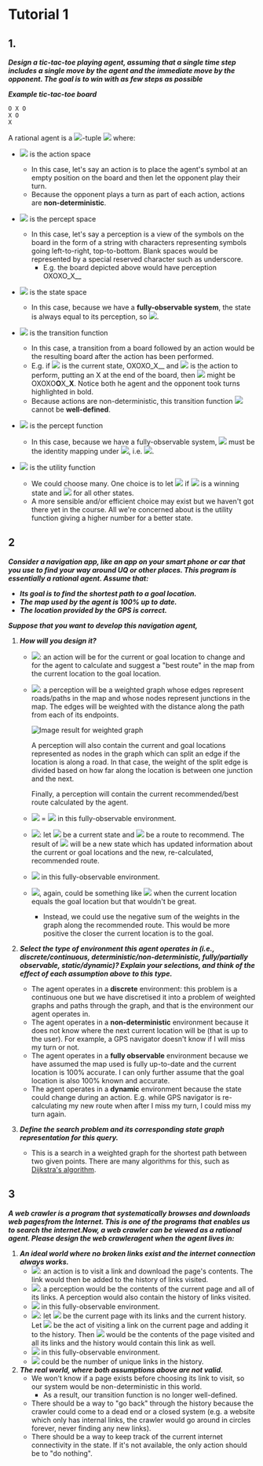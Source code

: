 # Tutorial 1

## 1.

***Design a tic-tac-toe playing agent, assuming that a single time step includes a single move by the agent and the immediate move by the opponent.  The goal is to win with as few steps as possible***

***Example tic-tac-toe board*** 

```
O X O
X O 
X    
```

A rational agent is a <img src="https://latex.codecogs.com/gif.latex\?%246%24" />-tuple <img src="https://latex.codecogs.com/gif.latex\?%24%28A%2C%20P%2C%20S%2C%20T%2C%20Z%2C%20U%29%24" /> where:

* <img src="https://latex.codecogs.com/gif.latex\?%24A%24" /> is the action space

  * In this case, let's say an action is to place the agent's symbol at an empty position on the board and then let the opponent play their turn.
  * Because the opponent plays a turn as part of each action, actions are **non-deterministic**.

* <img src="https://latex.codecogs.com/gif.latex\?%24P%24" /> is the percept space

  * In this case, let's say a perception is a view of the symbols on the board in the form of a string with characters representing symbols going left-to-right, top-to-bottom. Blank spaces would be represented by a special reserved character such as underscore.
    * E.g. the board depicted above would have perception OXOXO_X__

* <img src="https://latex.codecogs.com/gif.latex\?%24S%24" /> is the state space

  * In this case, because we have a **fully-observable system**, the state is always equal to its perception, so <img src="https://latex.codecogs.com/gif.latex\?%24S%20%3D%20P%24" />.

* <img src="https://latex.codecogs.com/gif.latex\?%24T%3AS%20%5Ctimes%20A%20%5Cto%20S%24" /> is the transition function

  * In this case, a transition from a board followed by an action would be the resulting board after the action has been performed.
  * E.g. if <img src="https://latex.codecogs.com/gif.latex\?%24s%20%5Cin%20S%24" /> is the current state, OXOXO_X__ and <img src="https://latex.codecogs.com/gif.latex\?%24a%20%5Cin%20A%24" /> is the action to perform, putting an X at the end of the board, then <img src="https://latex.codecogs.com/gif.latex\?%24T%28s%2C%20a%29%24" /> might be OXOXO**O**X_**X**. Notice both he agent and the opponent took turns highlighted in bold.
  * Because actions are non-deterministic, this transition function <img src="https://latex.codecogs.com/gif.latex\?%24T%24" /> cannot be **well-defined**.

* <img src="https://latex.codecogs.com/gif.latex\?%24Z%3AS%20%5Cto%20P%24" /> is the percept function

  * In this case, because we have a fully-observable system, <img src="https://latex.codecogs.com/gif.latex\?%24Z%24" /> must be the identity mapping under <img src="https://latex.codecogs.com/gif.latex\?%24S%20%3D%20P%24" />, i.e. <img src="https://latex.codecogs.com/gif.latex\?%24Z%3DI_S%24" />.

* <img src="https://latex.codecogs.com/gif.latex\?%24U%3AS%5Cto%20%5Cmathbb%7BR%7D%24" /> is the utility function

  * We could choose many. One choice is to let <img src="https://latex.codecogs.com/gif.latex\?%24U%28s%29%20%3D%201%24" /> if <img src="https://latex.codecogs.com/gif.latex\?%24s%24" /> is a winning state and <img src="https://latex.codecogs.com/gif.latex\?%24U%28s%29%20%3C%201%24" /> for all other states.
  * A more sensible and/or efficient choice may exist but we haven't got there yet in the course. All we're concerned about is the utility function giving a higher number for a better state.

  

## 2

***Consider  a  navigation  app,  like  an  app  on  your  smart  phone  or  car  that  you  use to find your way around UQ or other places.  This program is essentially a rational agent.  Assume that:***

* ***Its goal is to find the shortest path to a goal location.***
* ***The map used by the agent is 100% up to date.***
* ***The location provided by the GPS is correct.***

***Suppose that you want to develop this navigation agent,***

1. ***How will you design it?***

   * <img src="https://latex.codecogs.com/gif.latex\?%24A%24" />: an action will be for the current or goal location to change and for the agent to calculate and suggest a "best route" in the map from the current location to the goal location.

   * <img src="https://latex.codecogs.com/gif.latex\?%24P%24" />: a perception will be a weighted graph whose edges represent roads/paths in the map and whose nodes represent junctions in the map. The edges will be weighted with the distance along the path from each of its endpoints.

     ![Image result for weighted graph](https://ucarecdn.com/a67cb888-aa0c-424b-8c7f-847e38dd5691/)

     A perception will also contain the current and goal locations represented as nodes in the graph which can split an edge if the location is along a road. In that case, the weight of the split edge is divided based on how far along the location is between one junction and the next.

     Finally, a perception will contain the current recommended/best route calculated by the agent.

   * <img src="https://latex.codecogs.com/gif.latex\?%24S%24" /> = <img src="https://latex.codecogs.com/gif.latex\?%24P%24" /> in this fully-observable environment.

   * <img src="https://latex.codecogs.com/gif.latex\?%24T%3AS%5Ctimes%20A%20%5Cto%20S%24" />: let <img src="https://latex.codecogs.com/gif.latex\?%24s%20%5Cin%20S%24" /> be a current state and <img src="https://latex.codecogs.com/gif.latex\?%24a%20%5Cin%20A%24" /> be a route to recommend. The result of <img src="https://latex.codecogs.com/gif.latex\?%24T%28s%2C%20a%29%24" /> will be a new state which has updated information about the current or goal locations and the new, re-calculated, recommended route.

   * <img src="https://latex.codecogs.com/gif.latex\?%24Z%20%3D%20I_S%24" /> in this fully-observable environment.

   * <img src="https://latex.codecogs.com/gif.latex\?%24U%3A%20S%20%5Cto%20%5Cmathbb%7BR%7D%24" />, again, could be something like <img src="https://latex.codecogs.com/gif.latex\?%241%24" /> when the current location equals the goal location but that wouldn't be great.

     * Instead, we could use the negative sum of the weights in the graph along the recommended route. This would be more positive the closer the current location is to the goal. 

2. ***Select the type of environment this agent operates in (i.e., discrete/continuous, deterministic/non-deterministic, fully/partially observable, static/dynamic)? Explain your selections, and think of the effect of each assumption above to this type.***

   * The agent operates in a **discrete** environment: this problem is a continuous one but we have discretised it into a problem of weighted graphs and paths through the graph, and that is the environment our agent operates in.
   * The agent operates in a **non-deterministic** environment because it does not know where the next current location will be (that is up to the user). For example, a GPS navigator doesn't know if I will miss my turn or not.
   * The agent operates in a **fully observable** environment because we have assumed the map used is fully up-to-date and the current location is 100% accurate. I can only further assume that the goal location is also 100% known and accurate.
   * The agent operates in a **dynamic** environment because the state could change during an action. E.g. while GPS navigator is re-calculating my new route when after I miss my turn, I could miss my turn again.

     

3. ***Define the search problem and its corresponding state graph representation for this query.***

   * This is a search in a weighted graph for the shortest path between two given points. There are many algorithms for this, such as [Dijkstra's algorithm](https://en.wikipedia.org/wiki/Dijkstra's_algorithm).

## 3

***A web crawler is a program that systematically browses and downloads web pagesfrom the Internet.  This is one of the programs that enables us to search the internet.Now, a web crawler can be viewed as a rational agent.  Please design the web crawleragent when the agent lives in:***

1. ***An ideal world where no broken links exist and the internet connection always works.***
   * <img src="https://latex.codecogs.com/gif.latex\?%24A%24" />: an action is to visit a link and download the page's contents. The link would then be added to the history of links visited.
   * <img src="https://latex.codecogs.com/gif.latex\?%24P%24" />: a perception would be the contents of the current page and all of its links. A perception would also contain the history of links visited.
   * <img src="https://latex.codecogs.com/gif.latex\?%24S%20%3D%20P%24" /> in this fully-observable environment.
   * <img src="https://latex.codecogs.com/gif.latex\?%24T%3AS%20%5Ctimes%20A%20%5Cto%20S%24" />: let <img src="https://latex.codecogs.com/gif.latex\?%24s%20%5Cin%20S%24" /> be the current page with its links and the current history. Let <img src="https://latex.codecogs.com/gif.latex\?%24a%20%5Cin%20A%24" /> be the act of visiting a link on the current page and adding it to the history. Then <img src="https://latex.codecogs.com/gif.latex\?%24T%28s%2C%20a%29%24" /> would be the contents of the page visited and all its links and the history would contain this link as well.
   * <img src="https://latex.codecogs.com/gif.latex\?%24Z%20%3D%20I_S%24" /> in this fully-observable environment.
   * <img src="https://latex.codecogs.com/gif.latex\?%24U%3AS%20%5Cto%20%5Cmathbb%7BR%7D%24" /> could be the number of unique links in the history.
2. ***The real world, where both assumptions above are not valid.***
   * We won't know if a page exists before choosing its link to visit, so our system would be non-deterministic in this world.
     * As a result, our transition function is no longer well-defined.
   * There should be a way to "go back" through the history because the crawler could come to a dead end or a closed system (e.g. a website which only has internal links, the crawler would go around in circles forever, never finding any new links).
   * There should be a way to keep track of the current internet connectivity in the state. If it's not available, the only action should be to "do nothing".